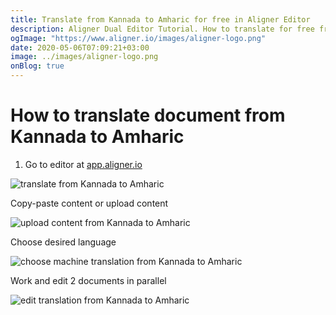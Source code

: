 ```yaml
---
title: Translate from Kannada to Amharic for free in Aligner Editor
description: Aligner Dual Editor Tutorial. How to translate for free from Kannada to Amharic. Aligner is multilingual document management platform. 
ogImage: "https://www.aligner.io/images/aligner-logo.png"
date: 2020-05-06T07:09:21+03:00
image: ../images/aligner-logo.png
onBlog: true
---
```


# How to translate document from Kannada to Amharic

1. Go to editor at [app.aligner.io](https://app.aligner.io "Aligner App web page")

![translate from Kannada to Amharic](../aligner-blank-editor.png "translate from Kannada to Amharic")

Copy-paste content or upload content

![upload content from Kannada to Amharic](../aligner-uploaded-document.png "upload content from Kannada to Amharic")

Choose desired language

![choose machine translation from Kannada to Amharic](../aligner-language-dropdown.png "choose machine translation from Kannada to Amharic")

Work and edit 2 documents in parallel

![edit translation from Kannada to Amharic](../aligner-double-sitded-editor.png "edit translation from Kannada to Amharic")


